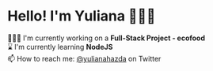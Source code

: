 # Hello! I'm Yuliana 👩🏻‍💻

👩🏼‍💻   I'm currently working on a **Full-Stack Project - ecofood**  
⌛️ I'm currently learning **NodeJS**        
📫 How to reach me: [@yulianahazda](https://twitter.com/yulianahazda) on Twitter   

